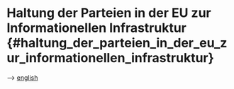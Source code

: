 # Haltung der Parteien in der EU zur Informationellen Infrastruktur {#haltung_der_parteien_in_der_eu_zur_informationellen_infrastruktur}

\--\> [ english](ElectPart0405En "wikilink")
